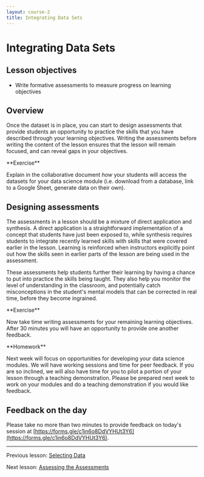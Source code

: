 ```yaml
---
layout: course-2
title: Integrating Data Sets
---
```


# Integrating Data Sets

## Lesson objectives

+ Write formative assessments to measure progress on learning objectives

## Overview

Once the dataset is in place, you can start to design assessments that provide 
students an opportunity to practice the skills that you have described through 
your learning objectives. Writing the assessments before writing the content of 
the lesson ensures that the lesson will remain focused, and can reveal gaps in 
your objectives.

<div class="exercise" markdown="1">
**Exercise**

Explain in the collaborative document _how_ your students will access the 
datasets for your data science module (i.e. download from a database, link to a 
Google Sheet, generate data on their own).
</div>

## Designing assessments

The assessments in a lesson should be a mixture of direct application and 
synthesis. A direct application is a straightforward implementation of a 
concept that students have just been exposed to, while synthesis requires 
students to integrate recently learned skills with skills that were covered 
earlier in the lesson. Learning is reinforced when instructors explicitly point 
out how the skills seen in earlier parts of the lesson are being used in the 
assessment.

These assessments help students further their learning by having a chance to 
put into practice the skills being taught. They also help you monitor the level 
of understanding in the classroom, and potentially catch misconceptions in the 
student's mental models that can be corrected in real time, before they become 
ingrained.

<div class="exercise" markdown="1">
**Exercise**

Now take time writing assessments for your remaining learning objectives. After
30 minutes you will have an opportunity to provide one another feedback.
</div>

<div class="exercise" markdown="1">
**Homework**

Next week will focus on opportunities for developing your data science modules. 
We will have working sessions and time for peer feedback. If you are so 
inclined, we will also have time for you to pilot a portion of your lesson 
through a teaching demonstration. Please be prepared next week to work on your 
modules and do a teaching demonstration if you would like feedback.
</div>

## Feedback on the day

Please take no more than two minutes to provide feedback on today's session at 
[https://forms.gle/c1in6o8DdVYHUt3Y6](https://forms.gle/c1in6o8DdVYHUt3Y6).

***

Previous lesson: [Selecting Data](5-1-selecting-data.md)

Next lesson: [Assessing the Assessments](6-1-assessing-assessments.md)
